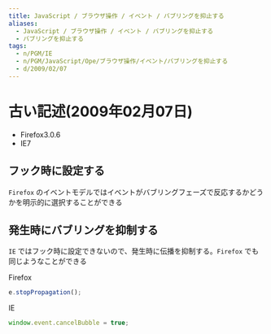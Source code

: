 ```yaml
---
title: JavaScript / ブラウザ操作 / イベント / バブリングを抑止する
aliases:
  - JavaScript / ブラウザ操作 / イベント / バブリングを抑止する
  - バブリングを抑止する
tags:
  - n/PGM/IE
  - n/PGM/JavaScript/Ope/ブラウザ操作/イベント/バブリングを抑止する
  - d/2009/02/07
---
```










古い記述(2009年02月07日)
================================================================================

- Firefox3.0.6
- IE7



フック時に設定する
--------------------------------------------------------------------------------
`Firefox` のイベントモデルではイベントがバブリングフェーズで反応するかどうかを明示的に選択することができる


発生時にバブリングを抑制する
--------------------------------------------------------------------------------
`IE` ではフック時に設定できないので、発生時に伝播を抑制する。`Firefox` でも同じようなことができる

Firefox

```javascript
e.stopPropagation();
```

IE   

```javascript
window.event.cancelBubble = true;
```

